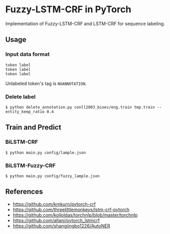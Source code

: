 # Fuzzy-LSTM-CRF in PyTorch

Implementation of Fuzzy-LSTM-CRF and LSTM-CRF for sequence labeling.

## Usage

### Input data format

```
token label
token label
token label
```

Unlabeled token's tag is `NOANNOTATION`.

### Delete label

```
$ python delete_annotation.py conll2003_bioes/eng.train tmp.train --entity_keep_ratio 0.4
```

## Train and Predict

### BiLSTM-CRF

```
$ python main.py config/lample.json
```

### BiLSTM-Fuzzy-CRF


```
$ python main.py config/fuzzy_lample.json
```

## References

- https://github.com/kmkurn/pytorch-crf
- https://github.com/threelittlemonkeys/lstm-crf-pytorch
- https://github.com/kolloldas/torchnlp/blob/master/torchnlp
- https://github.com/allanj/pytorch_lstmcrf
- https://github.com/shangjingbo1226/AutoNER

